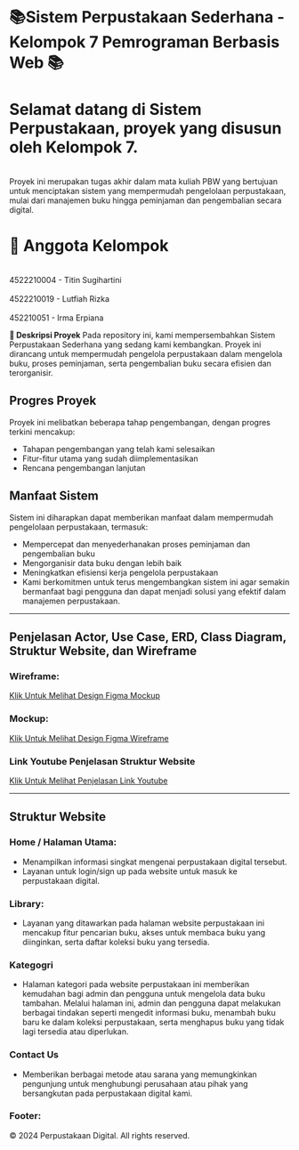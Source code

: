 # 📚Sistem Perpustakaan Sederhana - Kelompok 7 Pemrograman Berbasis Web 📚 #

# Selamat datang di Sistem Perpustakaan, proyek yang disusun oleh Kelompok 7. #
<br> Proyek ini merupakan tugas akhir dalam mata kuliah PBW yang bertujuan untuk menciptakan sistem yang mempermudah pengelolaan perpustakaan, mulai dari manajemen buku hingga peminjaman dan pengembalian secara digital. <br>

# 👥 Anggota Kelompok #
<br> 4522210004 - Titin Sugihartini <br>
<br> 4522210019 - Lutfiah Rizka <br>
<br> 452210051 - Irma Erpiana <br>

**📝 Deskripsi Proyek**
Pada repository ini, kami mempersembahkan Sistem Perpustakaan Sederhana yang sedang kami kembangkan. Proyek ini dirancang untuk mempermudah pengelola perpustakaan dalam mengelola buku, proses peminjaman, serta pengembalian buku secara efisien dan terorganisir.

## Progres Proyek
Proyek ini melibatkan beberapa tahap pengembangan, dengan progres terkini mencakup:

- Tahapan pengembangan yang telah kami selesaikan
- Fitur-fitur utama yang sudah diimplementasikan
- Rencana pengembangan lanjutan

## Manfaat Sistem
Sistem ini diharapkan dapat memberikan manfaat dalam mempermudah pengelolaan perpustakaan, termasuk:

- Mempercepat dan menyederhanakan proses peminjaman dan pengembalian buku
- Mengorganisir data buku dengan lebih baik
- Meningkatkan efisiensi kerja pengelola perpustakaan
- Kami berkomitmen untuk terus mengembangkan sistem ini agar semakin bermanfaat bagi pengguna dan dapat menjadi solusi yang efektif dalam manajemen perpustakaan.

---
## Penjelasan Actor, Use Case, ERD, Class Diagram, Struktur Website, dan Wireframe

### Wireframe:
[Klik Untuk Melihat Design Figma Mockup](https://www.figma.com/design/bbKVft1UqxPsq6h4n7Ovc6/PBW-MANTAAAP?node-id=0-1&t=ffPKbbUGDcv1fJXT-1)

### Mockup:
[Klik Untuk Melihat Design Figma Wireframe](https://www.figma.com/design/bbKVft1UqxPsq6h4n7Ovc6/PBW-MANTAAAP?node-id=1-2&t=ffPKbbUGDcv1fJXT-1)

### Link Youtube Penjelasan Struktur Website
[Klik Untuk Melihat Penjelasan Link Youtube](https://youtu.be/lpCgKsaO3MA)


---
## Struktur Website
### Home / Halaman Utama:
- Menampilkan informasi singkat mengenai perpustakaan digital tersebut.
- Layanan untuk login/sign up pada website untuk masuk ke perpustakaan digital.

### Library:
- Layanan yang ditawarkan pada halaman website perpustakaan ini mencakup fitur pencarian buku, akses untuk membaca buku yang diinginkan, serta daftar koleksi buku yang tersedia.

### Kategogri
- Halaman kategori pada website perpustakaan ini memberikan kemudahan bagi admin dan pengguna untuk mengelola data buku tambahan. Melalui halaman ini, admin dan pengguna dapat melakukan berbagai tindakan seperti mengedit informasi buku, menambah buku baru ke dalam koleksi perpustakaan, serta menghapus buku yang tidak lagi tersedia atau diperlukan.

### Contact Us
- Memberikan berbagai metode atau sarana yang memungkinkan pengunjung untuk menghubungi perusahaan atau pihak yang bersangkutan pada perpustakaan digital kami.

### Footer:
© 2024 Perpustakaan Digital. All rights reserved.

